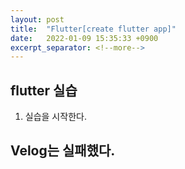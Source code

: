 ```yaml
---
layout: post
title:  "Flutter[create flutter app]"
date:   2022-01-09 15:35:33 +0900
excerpt_separator: <!--more-->
---
```

## flutter 실습
<!--more-->
1. 실습을 시작한다.

## Velog는 실패했다.